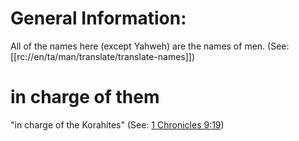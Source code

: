 # General Information:

All of the names here (except Yahweh) are the names of men. (See: [[rc://en/ta/man/translate/translate-names]])

# in charge of them

"in charge of the Korahites" (See: [1 Chronicles 9:19](./17.md))

